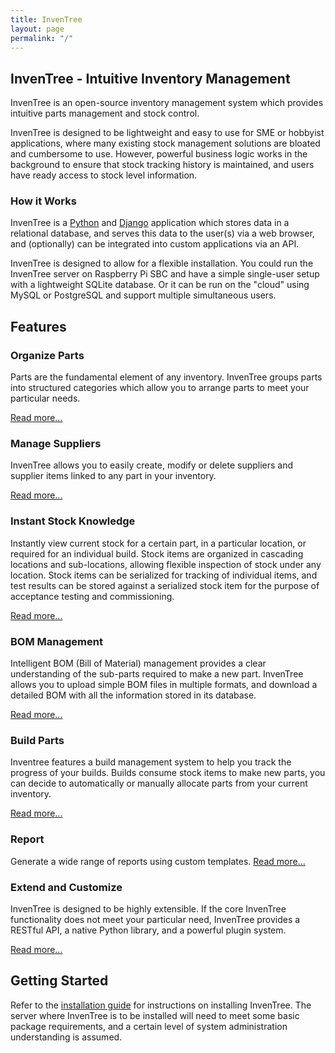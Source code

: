 ```yaml
---
title: InvenTree
layout: page
permalink: "/"
---
```


## InvenTree - Intuitive Inventory Management 

InvenTree is an open-source inventory management system which provides intuitive parts management and stock control. 

InvenTree is designed to be lightweight and easy to use for SME or hobbyist applications, where many existing stock management solutions are bloated and cumbersome to use. However, powerful business logic works in the background to ensure that stock tracking history is maintained, and users have ready access to stock level information.

### How it Works

InvenTree is a [Python](https://www.python.org/) and [Django](https://www.djangoproject.com/) application which stores data in a relational database, and serves this data to the user(s) via a web browser, and (optionally) can be integrated into custom applications via an API.

InvenTree is designed to allow for a flexible installation. You could run the InvenTree server on Raspberry Pi SBC and have a simple single-user setup with a lightweight SQLite database. Or it can be run on the "cloud" using MySQL or PostgreSQL and support multiple simultaneous users.

## Features

### Organize Parts

Parts are the fundamental element of any inventory. InvenTree groups parts into structured categories which allow you to arrange parts to meet your particular needs. 

[Read more...](part/part)

### Manage Suppliers

InvenTree allows you to easily create, modify or delete suppliers and supplier items linked to any part in your inventory.

[Read more...](buy/supplier)

### Instant Stock Knowledge

Instantly view current stock for a certain part, in a particular location, or required for an individual build. Stock items are organized in cascading locations and sub-locations, allowing flexible inspection of stock under any location. Stock items can be serialized for tracking of individual items, and test results can be stored against a serialized stock item for the purpose of acceptance testing and commissioning.

[Read more...](stock/stock)

### BOM Management

Intelligent BOM (Bill of Material) management provides a clear understanding of the sub-parts required to make a new part. 
InvenTree allows you to upload simple BOM files in multiple formats, and download a detailed BOM with all the information stored in its database.

[Read more...](build/bom)

### Build Parts

Inventree features a build management system to help you track the progress of your builds.
Builds consume stock items to make new parts, you can decide to automatically or manually allocate parts from your current inventory.

[Read more...](build/build)

### Report

Generate a wide range of reports using custom templates. [Read more...](docs/report/report)

### Extend and Customize

InvenTree is designed to be highly extensible. If the core InvenTree functionality does not meet your particular need, InvenTree provides a RESTful API, a native Python library, and a powerful plugin system.

[Read more...](extend/api)

## Getting Started

Refer to the [installation guide](start/install) for instructions on installing InvenTree. The server where InvenTree is to be installed will need to meet some basic package requirements, and a certain level of system administration understanding is assumed.